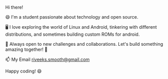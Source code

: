 Hi there! 

😄 I'm a student passionate about technology and open source.

🖥️ I love exploring the world of Linux and Android, tinkering with different distributions, and sometimes building custom ROMs for android.

🌱 Always open to new challenges and collaborations. Let's build something amazing together! 🚀

📫 My Email riveeks.smooth@gmail.com

Happy coding! 😄
